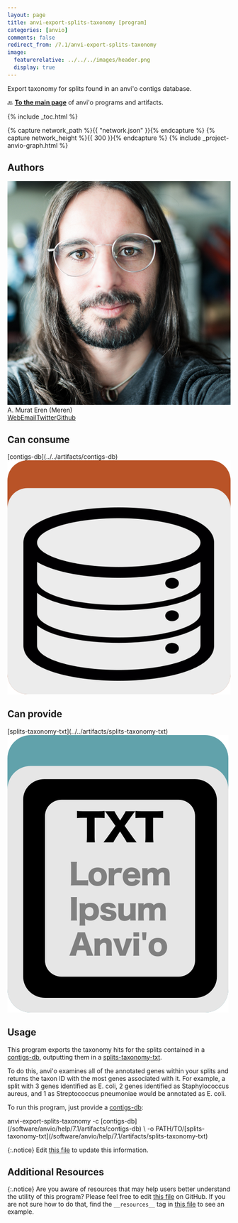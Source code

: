 ```yaml
---
layout: page
title: anvi-export-splits-taxonomy [program]
categories: [anvio]
comments: false
redirect_from: /7.1/anvi-export-splits-taxonomy
image:
  featurerelative: ../../../images/header.png
  display: true
---
```


Export taxonomy for splits found in an anvi&#x27;o contigs database.

🔙 **[To the main page](../../)** of anvi'o programs and artifacts.


{% include _toc.html %}
<div id="svg" class="subnetwork"></div>
{% capture network_path %}{{ "network.json" }}{% endcapture %}
{% capture network_height %}{{ 300 }}{% endcapture %}
{% include _project-anvio-graph.html %}


## Authors

<div class="anvio-person"><div class="anvio-person-info"><div class="anvio-person-photo"><img class="anvio-person-photo-img" src="../../images/authors/meren.jpg" /></div><div class="anvio-person-info-box"><span class="anvio-person-name">A. Murat Eren (Meren)</span><div class="anvio-person-social-box"><a href="http://meren.org" class="person-social" target="_blank"><i class="fa fa-fw fa-home"></i>Web</a><a href="mailto:a.murat.eren@gmail.com" class="person-social" target="_blank"><i class="fa fa-fw fa-envelope-square"></i>Email</a><a href="http://twitter.com/merenbey" class="person-social" target="_blank"><i class="fa fa-fw fa-twitter-square"></i>Twitter</a><a href="http://github.com/meren" class="person-social" target="_blank"><i class="fa fa-fw fa-github"></i>Github</a></div></div></div></div>



## Can consume


<p style="text-align: left" markdown="1"><span class="artifact-r">[contigs-db](../../artifacts/contigs-db) <img src="../../images/icons/DB.png" class="artifact-icon-mini" /></span></p>


## Can provide


<p style="text-align: left" markdown="1"><span class="artifact-p">[splits-taxonomy-txt](../../artifacts/splits-taxonomy-txt) <img src="../../images/icons/TXT.png" class="artifact-icon-mini" /></span></p>


## Usage


This program exports the taxonomy hits for the splits contained in a <span class="artifact-n">[contigs-db](/software/anvio/help/7.1/artifacts/contigs-db)</span>, outputting them in a <span class="artifact-n">[splits-taxonomy-txt](/software/anvio/help/7.1/artifacts/splits-taxonomy-txt)</span>. 

To do this, anvi'o examines all of the annotated genes within your splits and returns the taxon ID with the most genes associated with it. For example, a split with 3 genes identified as E. coli, 2 genes identified as Staphylococcus aureus, and 1 as Streptococcus pneumoniae would be annotated as E. coli. 

To run this program, just provide a <span class="artifact-n">[contigs-db](/software/anvio/help/7.1/artifacts/contigs-db)</span>:

<div class="codeblock" markdown="1">
anvi&#45;export&#45;splits&#45;taxonomy &#45;c <span class="artifact&#45;n">[contigs&#45;db](/software/anvio/help/7.1/artifacts/contigs&#45;db)</span> \
                            &#45;o PATH/TO/<span class="artifact&#45;n">[splits&#45;taxonomy&#45;txt](/software/anvio/help/7.1/artifacts/splits&#45;taxonomy&#45;txt)</span>

</div>


{:.notice}
Edit [this file](https://github.com/merenlab/anvio/tree/master/anvio/docs/programs/anvi-export-splits-taxonomy.md) to update this information.


## Additional Resources



{:.notice}
Are you aware of resources that may help users better understand the utility of this program? Please feel free to edit [this file](https://github.com/merenlab/anvio/tree/master/bin/anvi-export-splits-taxonomy) on GitHub. If you are not sure how to do that, find the `__resources__` tag in [this file](https://github.com/merenlab/anvio/blob/master/bin/anvi-interactive) to see an example.
